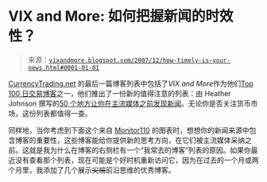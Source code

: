 <!--yml

分类：未分类

日期：2024-05-18 18:50:08

-->

# VIX and More: 如何把握新闻的时效性？

> 来源：[`vixandmore.blogspot.com/2007/12/how-timely-is-your-news.html#0001-01-01`](http://vixandmore.blogspot.com/2007/12/how-timely-is-your-news.html#0001-01-01)

[CurrencyTrading.net](http://www.currencytrading.net/) 的最后一篇博客列表中包括了*VIX and More*作为他们[Top 100 日交易博客](http://www.currencytrading.net/2007/top-100-day-trading-blogs)之一，他们推出了一份新的值得注意的列表：由 Heather Johnson 撰写的[50 个地方让你在主流媒体之前发现新闻](http://www.currencytrading.net/2007/50-places-to-discover-financial-news-before-it-goes-mainstream/)。无论你是否关注货币市场，这份列表都值得一查。

同样地，当你考虑到下面这个来自 [Monitor110](http://www.monitor110.com/) 的图表时，想想你的新闻来源中包含博客的重要性，这些博客能给你提供新的思考方向，在它们被主流媒体采纳之前。这就是我为什么在博客的右侧栏有一个“我常去的博客”列表的原因。如果你最近没有查看那个列表，现在可能是个好时机重新访问它，因为在过去的一个月或两个月里，我添加了几个展示~~尖端~~前沿思维的优秀博客。
